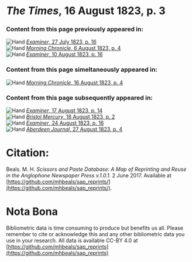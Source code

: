 # *The Times*, 16 August 1823, p. 3  
  
### Content from this page previously appeared in:  
![Hand](http://scissorsandpaste.net/wp-content/uploads/2017/06/smallhandpointer.png) [*Examiner*, 27 July 1823, p. 16](https://mhbeals.github.io/sap_html/Examiner/Examiner-27-July-1823-p-16)  
![Hand](http://scissorsandpaste.net/wp-content/uploads/2017/06/smallhandpointer.png) [*Morning Chronicle*, 6 August 1823, p. 4](https://mhbeals.github.io/sap_html/Morning-Chronicle/Morning-Chronicle-6-August-1823-p-4)  
![Hand](http://scissorsandpaste.net/wp-content/uploads/2017/06/smallhandpointer.png) [*Examiner*, 10 August 1823, p. 16](https://mhbeals.github.io/sap_html/Examiner/Examiner-10-August-1823-p-16)  
  
### Content from this page simeltaneously appeared in:  
![Hand](http://scissorsandpaste.net/wp-content/uploads/2017/06/smallhandpointer.png) [*Morning Chronicle*, 16 August 1823, p. 4](https://mhbeals.github.io/sap_html/Morning-Chronicle/Morning-Chronicle-16-August-1823-p-4)  
  
### Content from this page subsequently appeared in:  
![Hand](http://scissorsandpaste.net/wp-content/uploads/2017/06/smallhandpointer.png) [*Examiner*, 17 August 1823, p. 14](https://mhbeals.github.io/sap_html/Examiner/Examiner-17-August-1823-p-14)  
![Hand](http://scissorsandpaste.net/wp-content/uploads/2017/06/smallhandpointer.png) [*Bristol Mercury*, 18 August 1823, p. 2](https://mhbeals.github.io/sap_html/Bristol-Mercury/Bristol-Mercury-18-August-1823-p-2)  
![Hand](http://scissorsandpaste.net/wp-content/uploads/2017/06/smallhandpointer.png) [*Examiner*, 24 August 1823, p. 16](https://mhbeals.github.io/sap_html/Examiner/Examiner-24-August-1823-p-16)  
![Hand](http://scissorsandpaste.net/wp-content/uploads/2017/06/smallhandpointer.png) [*Aberdeen Journal*, 27 August 1823, p. 4](https://mhbeals.github.io/sap_html/Aberdeen-Journal/Aberdeen-Journal-27-August-1823-p-4)  


# Citation: 

Beals. M. H. *Scissors and Paste Database: A Map of Reprinting and Reuse in the Anglophone Newspaper Press v.1.0.1.* 2 June 2017. Available at [https://github.com/mhbeals/sap_reprints/](https://github.com/mhbeals/sap_reprints/). 

# Nota Bona

Bibliometric data is time consuming to produce but benefits us all. Please remember to cite or acknowledge this and any other bibliometric data you use in your research. All data is available CC-BY 4.0 at [https://github.com/mhbeals/sap_reprints](https://github.com/mhbeals/sap_reprints)